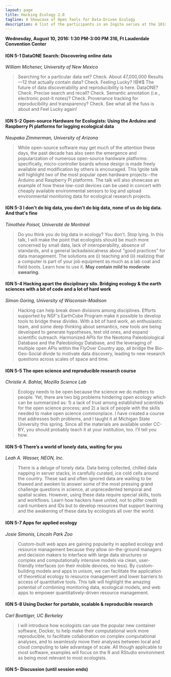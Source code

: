 ```yaml
---
layout: page
title: Hacking Ecology 2.0
tagline: A Showcase of Open Tools for Data-Driven Ecology
description: A list of the participants in an Ingite series at the 101st Ecological Society of America meeting
---
```


**Wednesday, August 10, 2016: 1:30 PM-3:00 PM**
**316, Ft Lauderdale Convention Center**

#### IGN 5-1  DataONE Search: Discovering online data
_William Michener, University of New Mexico_
>Searching for a particular data set? Check. About 47,000,000 Results—12 that actually contain data? Check. Feeling Lucky? !@#$ The future of data discoverability and reproducibility is here.  DataONE? Check. Precise search and recall? Check. Semantic annotation (i.e., electronic post-it notes)? Check. Provenance tracking for reproducibility and transparency? Check. See what all the fuss is about and Feel Lucky again! 


#### IGN 5-2  Open-source Hardware for Ecologists: Using the Arduino and Raspberry Pi platforms for logging ecological data
_Naupaka Zimmerman, University of Arizona_
>While open-source software may get much of the attention these days, the past decade has also seen the emergence and popularization of numerous open-source hardware platforms: specifically, micro-controller boards whose design is made freely available and modification by others is encouraged. This Ignite talk will highlight two of the most popular open hardware projects--the Arduino and Raspberry Pi platforms. The talk will also showcase an example of how these low-cost devices can be used in concert with cheaply available environmental sensors to log and upload environmental monitoring data for ecological research projects.

#### IGN 5-3  I don't do big data, you don't do big data, none of us do big data. And that's fine
_Timothée Poisot, Université de Montréal_
>Do you think you do big data in ecology? You don't. Stop lying. In this talk, I will make the point that ecologists should be much more concerned by small data, lack of interoperability, absence of standards, and a general lackadaisicalness about "good practices" for data management. The solutions are (i) teaching and (ii) realizing that a computer is part of your job equipment as much as a lab coat and field boots. Learn how to use it. **May contain mild to moderate swearing**. 

#### IGN 5-4  Hacking apart the disciplinary silo. Bridging ecology & the earth sciences with a bit of code and a lot of hard work
_Simon Goring, University of Wisconsin-Madison_
>Hacking can help break down divisions among disciplines. Efforts supported by NSF's EarthCube Program make it possible to develop tools to bridge these divides. With a bit of hard work, an enthusiastic team, and some deep thinking about semantics, new tools are being developed to generate hypotheses, test old ones, and expand scientific outreach. Harmonized APIs for the Neotoma Paleobiological Database and the Paleobiology Database, and the leveraging of multiple open APIs within the FlyOver Country app, all bridge the Bio-Geo-Social divide to motivate data discovery, leading to new research questions across scales of space and time. 

#### IGN 5-5  The open science and reproducible research course
_Christie A. Bahlai, Mozilla Science Lab_
>Ecology needs to be open because the science we do matters to people. Yet, there are two big problems hindering open ecology which can be summarized as: 1) a lack of trust among established scientists for the open science process; and 2) a lack of people with the skills needed to make open science commonplace. I have created a course that addresses both problems, and I taught it at Michigan State University this spring. Since all the materials are available under CC-BY, you should probably teach it at your institution, too. I’ll tell you how. 

#### IGN 5-6  There’s a world of lonely data, waiting for you
_Leah A. Wasser, NEON, Inc._
>There is a deluge of lonely data. Data being collected, chilled data napping in server stacks, in carefully curated, ice cold cells around the country. These sad and often ignored data are waiting to be thawed and awoken to answer some of the most pressing grand challenge questions in science, at unprecedented temporal and spatial scales. However, using these data require special skills, tools and workflows. Learn how hackers have united, not to pilfer credit card numbers and IDs but to develop resources that support learning and the awakening of these data by ecologists all over the world. 

#### IGN 5-7  Apps for applied ecology
_Josie Simonis, Lincoln Park Zoo_
>Custom-built web apps are gaining popularity in applied ecology and resource management because they allow on-the-ground managers and decision makers to interface with large data structures or complex and computationally intensive models via clean, user-friendly interfaces (on their mobile devices, no less). By custom-building models and apps in unison, we can facilitate the application of theoretical ecology to resource management and lower barriers to access of quantitative tools. This talk will highlight the amazing potential of combining monitoring data, ecological models, and web apps to empower quantitatively-driven resource management. 

#### IGN 5-8  Using Docker for portable, scalable & reproducible research
_Carl Boettiger, UC Berkeley_
>I will introduce how ecologists can use the popular new container software, Docker, to help make their computational work more reproducible, to facilitate collaboration on complex computational analyses, and to seamlessly move their analyses between local and cloud computing to take advantage of scale.  All though applicable to most software, examples will focus on the R and RStudio environment as being most relevant to most ecologists. 

#### IGN 5-  Discussion (until session ends)